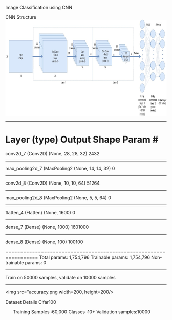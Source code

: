 Image Classification using CNN

CNN Structure
<img src="structure.jpg" height=300 width=900/>

_________________________________________________________________
Layer (type)                 Output Shape              Param #   
=================================================================
conv2d_7 (Conv2D)            (None, 28, 28, 32)        2432      
_________________________________________________________________
max_pooling2d_7 (MaxPooling2 (None, 14, 14, 32)        0         
_________________________________________________________________
conv2d_8 (Conv2D)            (None, 10, 10, 64)        51264     
_________________________________________________________________
max_pooling2d_8 (MaxPooling2 (None, 5, 5, 64)          0         
_________________________________________________________________
flatten_4 (Flatten)          (None, 1600)              0         
_________________________________________________________________
dense_7 (Dense)              (None, 1000)              1601000   
_________________________________________________________________
dense_8 (Dense)              (None,  100)              100100

=================================================================
Total params: 1,754,796
Trainable params: 1,754,796
Non-trainable params: 0
_________________________________________________________________
Train on 50000 samples, validate on 10000 samples

------------------------------------------------------------------
<img src="accuracy.png width=200, height=200/>

Dataset Details
Cifar100
<ul>
Training Samples :60,000
Classes :10+
Validation samples:10000
</ul>
